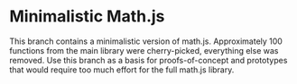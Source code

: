 # Minimalistic Math.js
This branch contains a minimalistic version of math.js. Approximately 100 functions from the main library were cherry-picked, everything else was removed. Use this branch as a basis for proofs-of-concept and prototypes that would require too much effort for the full math.js library.